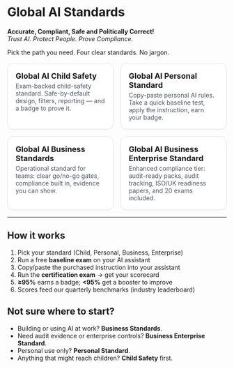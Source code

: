 # Global AI Standards

**Accurate, Compliant, Safe and Politically Correct!**  
*Trust AI. Protect People. Prove Compliance.*

Pick the path you need. Four clear standards. No jargon.

<style>
.tiles{display:grid;grid-template-columns:repeat(auto-fit,minmax(240px,1fr));gap:1rem;margin:1rem 0}
.tile{display:block;border:1px solid #e5e7eb;border-radius:14px;padding:18px;background:#fff;text-decoration:none;color:inherit;box-shadow:0 1px 3px rgba(0,0,0,.06)}
.tile:hover{box-shadow:0 4px 12px rgba(0,0,0,.08)}
.tile h2{margin:0 0 .25rem 0;font-size:1.1rem}
.tile p{margin:.25rem 0 0 0;color:#4b5563}
<style>
/* …your existing tile styles… */
.pill{
  display:inline-block;
  margin-left:.5rem;
  padding:2px 6px;
  font-size:.7rem;
  font-weight:700;
  color:#fff;
  background:#10b981; /* emerald = free */
  border-radius:999px;
  text-transform:uppercase;
  letter-spacing:.02em;
}
</style>

</style>

<div class="tiles">

<a class="tile" href="child-safety/">
  <h2>Global AI Child Safety</h2>
  <p>Exam-backed child-safety standard. Safe-by-default design, filters, reporting — and a badge to prove it.</p>
</a>

<a class="tile" href="personal-standard/">
  <h2>Global AI Personal Standard</h2>
  <p>Copy-paste personal AI rules. Take a quick baseline test, apply the instruction, earn your badge.</p>
</a>

<a class="tile" href="business-standards/">
  <h2>Global AI Business Standards</h2>
  <p>Operational standard for teams: clear go/no-go gates, compliance built in, evidence you can show.</p>
</a>

<a class="tile" href="business-enterprise/">
  <h2>Global AI Business Enterprise Standard</h2>
  <p>Enhanced compliance tier: audit-ready packs, audit tracking, ISO/UK readiness papers, and 20 exams included.</p>
</a>

</div>

---

## How it works
1. Pick your standard (Child, Personal, Business, Enterprise)  
2. Run a free **baseline exam** on your AI assistant  
3. Copy/paste the purchased instruction into your assistant  
4. Run the **certification exam** → get your scorecard  
5. **≥95%** earns a badge; **<95%** get a booster to improve  
6. Scores feed our quarterly benchmarks (industry leaderboard)

## Not sure where to start?
- Building or using AI at work? **Business Standards**.  
- Need audit evidence or enterprise controls? **Business Enterprise Standard**.  
- Personal use only? **Personal Standard**.  
- Anything that might reach children? **Child Safety** first.

